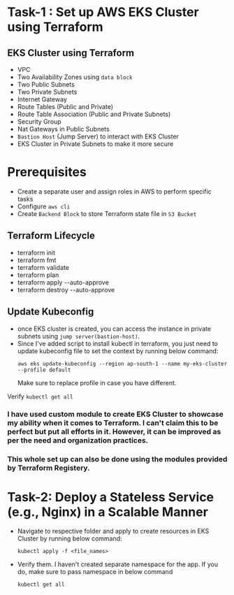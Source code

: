 
# Task-1 : Set up AWS EKS Cluster using Terraform


## EKS Cluster using Terraform
- VPC
- Two Availability Zones using `data block`
- Two Public Subnets
- Two Private Subnets
- Internet Gateway
- Route Tables (Public and Private)
- Route Table Association (Public and Private Subnets)
- Security Group
- Nat Gateways in Public Subnets
- `Bastion Host` (Jump Server) to interact with EKS Cluster
- EKS Cluster in Private Subnets to make it more secure

# Prerequisites
- Create a separate user and assign roles in AWS to perform specific tasks
- Configure `aws cli`
- Create `Backend Block` to store Terraform state file in `S3 Bucket`

## Terraform Lifecycle
- terraform init
- terraform fmt
- terraform validate
- terraform plan
- terraform apply --auto-approve
- terraform destroy --auto-approve


## Update Kubeconfig
- once EKS cluster is created, you can access the instance in private subnets using `jump server(bastion-host)`.
- Since I've added script to install kubectl in terraform, you just need to update kubeconfig file to set the context by running below command:
    ```
    aws eks update-kubeconfig --region ap-south-1 --name my-eks-cluster --profile default
    ```
    Make sure to replace profile in case you have different.

Verify 
`kubectl get all`

### I have used custom module to create EKS Cluster to showcase my ability when it comes to Terraform. I can't claim this to be perfect but put all efforts in it. However, it can be improved as per the need and organization practices.

### This whole set up can also be done using the modules provided by Terraform Registery.





# Task-2: Deploy a Stateless Service (e.g., Nginx) in a Scalable Manner

- Navigate to respective folder and apply to create resources in EKS Cluster by running below command:
    ```
    kubectl apply -f <file_names>
    ```
- Verify them. I haven't created separate namespace for the app. If you do, make sure to pass namespace in below command
    ```
    kubectl get all
    ```



